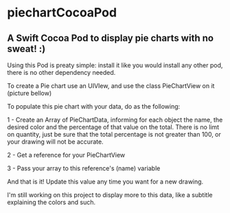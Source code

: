 # piechartCocoaPod
## A Swift Cocoa Pod to display pie charts with no sweat! :)

Using this Pod is preaty simple: install it like you would install any other pod, there is no other dependency needed.

To create a Pie chart use an UIVIew, and use the class PieChartView on it (picture bellow)


To populate this pie chart with your data, do as the following:

1 - Create an Array of PieChartData, informing for each object the name, the desired color and the percentage of that value on the total. There is no limt on quantity, just be sure that the total percentage is not greater than 100, or your drawing will not be accurate.

2 - Get a reference for your PieChartView

3 - Pass your array to this reference's (name) variable

And that is it!
Update this value any time you want for a new drawing.

I'm still working on this project to display more to this data, like a subtitle explaining the colors and such.
